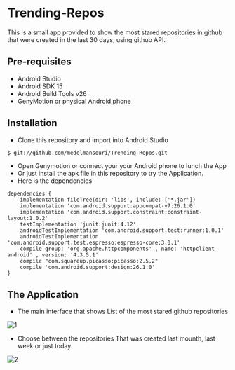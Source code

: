 # Trending-Repos
This is a small app provided to show the most stared repositories in github that were created in the last 30 days, using github API.

## Pre-requisites
*	Android Studio
*	Android SDK 15
*	Android Build Tools v26
*	GenyMotion or physical Android phone

## Installation
* Clone this repository and import into Android Studio
```
$ git://github.com/medelmansouri/Trending-Repos.git
```
* Open Genymotion or connect your your Android phone to lunch the App
* Or just install the apk file in this repository to try the Application.
* Here is the dependencies
```
dependencies {
    implementation fileTree(dir: 'libs', include: ['*.jar'])
    implementation 'com.android.support:appcompat-v7:26.1.0'
    implementation 'com.android.support.constraint:constraint-layout:1.0.2'
    testImplementation 'junit:junit:4.12'
    androidTestImplementation 'com.android.support.test:runner:1.0.1'
    androidTestImplementation 'com.android.support.test.espresso:espresso-core:3.0.1'
    compile group: 'org.apache.httpcomponents' , name: 'httpclient-android' , version: '4.3.5.1'
    compile "com.squareup.picasso:picasso:2.5.2"
    compile 'com.android.support:design:26.1.0'
}
```
## The Application
* The main interface that shows List of the most stared github repositories

![1](https://user-images.githubusercontent.com/35071517/34809031-4c2c8952-f68a-11e7-973f-417f21b295c3.PNG)

* Choose between the repositories That was created last mounth, last week or just today.

![2](https://user-images.githubusercontent.com/35071517/34809048-6fd9f79a-f68a-11e7-9959-20689b54fa2b.PNG)

